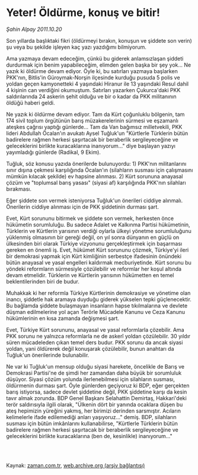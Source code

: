 # Yeter! Öldürme, konuş ve bitir!

*Şahin Alpay 2011.10.20*

<td class="columnist-detail">
<p>Son yıllarda başlıktaki fikri (öldürmeyi bırakın, konuşun ve şiddete son verin) şu veya bu şekilde işleyen kaç yazı yazdığımı bilmiyorum.</p>
<p>
<div id="haberMetinDiv">
<p>Ama yazmaya devam edeceğim, çünkü bu giderek anlamsızlaşan şiddeti durdurmak için benim yapabileceğim, elimden gelen başka bir şey yok... Ne yazık ki öldürme devam ediyor. Öyle ki, bu satırları yazmaya başlarken PKK'nın, Bitlis'in Güroymak-Norşin ilçesinde kurduğu pusuda 5 polis ve yoldan geçen kamyonetteki 4 yaşındaki Hiranur ile 13 yaşındaki Resul dahil 4 kişinin can verdiğini okumuştum. Satırları yazarken Çukurca'daki PKK saldırılarında 24 askerin şehit olduğu ve bir o kadar da PKK militanının öldüğü haberi geldi.
<p>Ne yazık ki öldürme devam ediyor. Tam da Kürt çoğunluklu bölgenin, tam 174 sivil toplum örgütünün barış müzakerelerinin sürmesi ve eşzamanlı ateşkes çağrısı yaptığı günlerde... Tam da Van bağımsız milletvekili, PKK lideri Abdullah Öcalan'ın avukatı Aysel Tuğluk'un "Kürtlerle Türklerin bütün badirelere rağmen herkesi şaşırtacak bir beraberlik sergileyeceğine ve geleceklerini birlikte kuracaklarına inanıyorum..." diye başlayan yazıyı yayımladığı günlerde (Radikal, 9 Ekim).
<p>Tuğluk, söz konusu yazıda önerilerde bulunuyordu: 1) PKK'nın militanlarını sınır dışına çekmesi karşılığında Öcalan'ın (silahların susması için çalışmasını mümkün kılacak şekilde) ev hapsine alınması. 2) Kürt sorununa anayasal çözüm ve "toplumsal barış yasası" (siyasi af) karşılığında PKK'nın silahları bırakması.
<p>Eğer şiddete son vermek isteniyorsa Tuğluk'un önerileri ciddiye alınmalı. Önerilerin ciddiye alınması için de PKK şiddetinin durması şart.
<p>Evet, Kürt sorununu bitirmek ve şiddete son vermek, herkesten önce hükümetin sorumluluğu. Bu sadece Adalet ve Kalkınma Partisi hükümetinin, Türklerin ve Kürtlerin yarısının verdiği oylarla ülkeyi yönetme sorumluluğunu yüklenmiş olmasının bir gereği değil, on yıl sonra dünyanın en güçlü on ülkesinden biri olarak Türkiye vizyonunu gerçekleştirmek için başarması gereken en önemli iş. Evet, hükümet Kürt sorununu çözmek, Türkiye'yi ileri bir demokrasi yapmak için Kürt kimliğinin serbestçe ifadesinin önündeki bütün anayasal ve yasal engelleri kaldırmak mecburiyetinde. Kürt sorunu bu yöndeki reformların sürmesiyle çözülebilir ve reformlar her koşul altında devam etmelidir. Türklerin ve Kürtlerin yarısının hükümetten en temel beklentilerinden biri de budur.
<p>Muhakkak ki her reformla Türkiye Kürtlerinin demokrasiye ve yönetime olan inancı, şiddetle hak aramaya duyduğu giderek yükselen tepki güçlenecektir. Bu bağlamda şiddete bulaşmayan insanların hapse tıkılmalarına ve devlete düşman edilmelerine yol açan Terörle Mücadele Kanunu ve Ceza Kanunu hükümlerinin en kısa zamanda değişmesi şart.
<p>Evet, Türkiye Kürt sorununu, anayasal ve yasal reformlarla çözebilir. Ama PKK sorunu ne yalnızca reformlarla ne de askerî yoldan çözülebilir. 30 yıldır süren mücadeleden çıkan temel ders budur. PKK sorunu da ancak siyasi yoldan, yani öldürerek değil konuşarak çözülebilir, bunun anahtarı da Tuğluk'un önerilerinde bulunabilir.
<p>Ne var ki Tuğluk'un mensup olduğu siyasi harekete, öncelikle de Barış ve Demokrasi Partisi'ne de şimdi her zamandan daha büyük bir sorumluluk düşüyor. Siyasi çözüm yolunda ilerlenebilmesi için silahların susması, öldürmenin durması şart. Öyle günlerden geçiyoruz ki BDP, eğer gerçekten barış istiyorsa, sadece devlet şiddetine değil, PKK şiddetine karşı da kesin tavır almak zorunda. BDP Genel Başkanı Selahattin Demirtaş, Hakkari'deki terör saldırısıyla ilgili olarak, "Ülkenin dört bir yanında ocaklara düşen bu ateş hepimizin yüreğini yakmış, her birimizi derinden sarsmıştır. Acıların kelimelerle ifade edilemediği anları yaşıyoruz..." demiş. BDP, silahların susması için bütün imkânlarını kullanabilirse, "Kürtlerle Türklerin bütün badirelere rağmen herkesi şaşırtacak bir beraberlik sergileyeceğine ve geleceklerini birlikte kuracaklarına (ben de, kesinlikle) inanıyorum..." </p></p></p></p></p></p></p></p></div>
</p>


<p><br>
		 </br></p></td>

Kaynak: [zaman.com.tr](http://zaman.com.tr/yazar.do?yazino=1192683), [web.archive.org (arşiv bağlantısı)](http://web.archive.org/web/20111224185332/http://www.zaman.com.tr:80/yazar.do?yazino=1192683)

